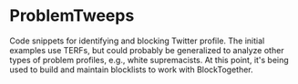 # ProblemTweeps
Code snippets for identifying and blocking Twitter profile.  The initial examples use TERFs, but could probably be generalized to analyze other types of problem profiles, e.g., white supremacists.  At this point, it's being used to build and maintain blocklists to work with BlockTogether.
